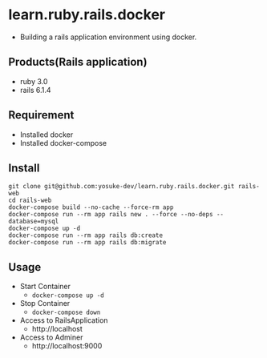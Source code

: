 # learn.ruby.rails.docker

* Building a rails application environment using docker.

## Products(Rails application)

* ruby 3.0
* rails 6.1.4

## Requirement

* Installed docker
* Installed docker-compose

## Install

```shell
git clone git@github.com:yosuke-dev/learn.ruby.rails.docker.git rails-web
cd rails-web
docker-compose build --no-cache --force-rm app
docker-compose run --rm app rails new . --force --no-deps --database=mysql
docker-compose up -d
docker-compose run --rm app rails db:create
docker-compose run --rm app rails db:migrate
```

## Usage

* Start Container
    * `docker-compose up -d`
* Stop Container
    * `docker-compose down`
* Access to RailsApplication
    * http://localhost
* Access to Adminer
    * http://localhost:9000
